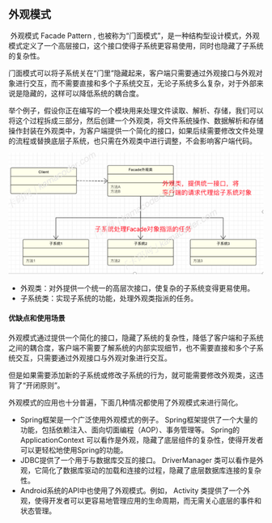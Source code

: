 ## 外观模式

​		外观模式 Facade Pattern , 也被称为“⻔⾯模式”，是⼀种结构型设计模式，外观模式定义了⼀个⾼层接⼝，这个接⼝使得⼦系统更容易使⽤，同时也隐藏了⼦系统的复杂性。

​		⻔⾯模式可以将⼦系统关在“⻔⾥”隐藏起来，客户端只需要通过外观接⼝与外观对象进⾏交互，⽽不需要直接和多个⼦系统交互，⽆论⼦系统多么复杂，对于外部来说是隐藏的，这样可以降低系统的耦合度。

​		举个例⼦，假设你正在编写的⼀个模块⽤来处理⽂件读取、解析、存储，我们可以将这个过程拆成三部分，然后创建⼀个外观类，将⽂件系统操作、数据解析和存储操作封装在外观类中，为客户端提供⼀个简化的接⼝，如果后续需要修改⽂件处理的流程或替换底层⼦系统，也只需在外观类中进⾏调整，不会影响客户端代码。

![外观模式](img/外观模式.png)

- 外观类：对外提供⼀个统⼀的⾼层次接⼝，使复杂的⼦系统变得更易使⽤。
- ⼦系统类：实现⼦系统的功能，处理外观类指派的任务。

#### 优缺点和使⽤场景

​		外观模式通过提供⼀个简化的接⼝，隐藏了系统的复杂性，降低了客户端和⼦系统之间的耦合度，客户端不需要了解系统的内部实现细节，也不需要直接和多个⼦系统交互，只需要通过外观接⼝与外观对象进⾏交互。

​		但是如果需要添加新的⼦系统或修改⼦系统的⾏为，就可能需要修改外观类，这违背了“开闭原则”。

​		外观模式的应⽤也⼗分普遍，下⾯⼏种情况都使⽤了外观模式来进⾏简化。

- Spring框架是⼀个⼴泛使⽤外观模式的例⼦。 Spring框架提供了⼀个⼤量的功能，包括依赖注⼊、⾯向切⾯编程（AOP）、事务管理等。 Spring的 ApplicationContext 可以看作是外观，隐藏了底层组件的复杂性，使得开发者可以更轻松地使⽤Spring的功能。
- JDBC提供了⼀个⽤于与数据库交互的接⼝。 DriverManager 类可以看作是外观，它简化了数据库驱动的加载和连接的过程，隐藏了底层数据库连接的复杂性。
- Android系统的API中也使⽤了外观模式。例如， Activity 类提供了⼀个外观，使得开发者可以更容易地管理应⽤的⽣命周期，⽽⽆需关⼼底层的事件和状态管理。

